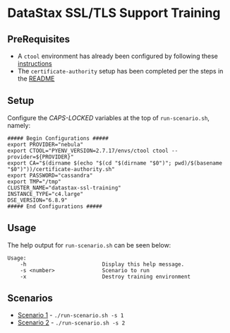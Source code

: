 # DataStax SSL/TLS Support Training

## PreRequisites

* A `ctool` environment has already been configured by following these [instructions](https://docsreview.sjc.dsinternal.org/en/dse/doc/ctool/ctool/ctoolGettingStarted.html#ctoolGettingStarted)
* The `certificate-authority` setup has been completed per the steps in the [README](../README.md#setup)

## Setup

Configure the _CAPS-LOCKED_ variables at the top of `run-scenario.sh`, namely:

```
##### Begin Configurations #####
export PROVIDER="nebula"
export CTOOL="PYENV_VERSION=2.7.17/envs/ctool ctool --provider=${PROVIDER}"
export CA="$(dirname $(echo "$(cd "$(dirname "$0")"; pwd)/$(basename "$0")"))/certificate-authority.sh"
export PASSWORD="cassandra"
export TMP="/tmp"
CLUSTER_NAME="datastax-ssl-training"
INSTANCE_TYPE="c4.large"
DSE_VERSION="6.8.9"
##### End Configurations #####
```

## Usage

The help output for `run-scenario.sh` can be seen below:

```
Usage:
    -h                        Display this help message.
    -s <number>               Scenario to run
    -x                        Destroy training environment
```

## Scenarios

* [Scenario 1](scenarios/scenario1/README.md) - `./run-scenario.sh -s 1`
* [Scenario 2](scenarios/scenario2/README.md) - `./run-scenario.sh -s 2`